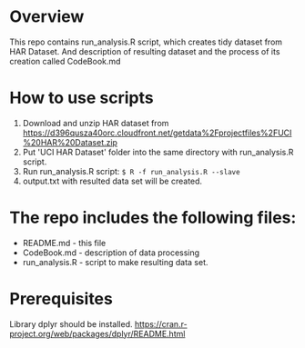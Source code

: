 # Overview #
This repo contains run_analysis.R script, which creates tidy dataset from HAR Dataset. And description of resulting dataset and the process of its creation called CodeBook.md

# How to use scripts #
1. Download and unzip HAR dataset from https://d396qusza40orc.cloudfront.net/getdata%2Fprojectfiles%2FUCI%20HAR%20Dataset.zip
2. Put 'UCI HAR Dataset' folder into the same directory with run_analysis.R script.
3. Run run_analysis.R script:
    `$ R -f run_analysis.R --slave`
4. output.txt with resulted data set will be created.

# The repo includes the following files: #

- README.md - this file
- CodeBook.md - description of data processing
- run_analysis.R - script to make resulting data set.

# Prerequisites #
Library dplyr should be installed. https://cran.r-project.org/web/packages/dplyr/README.html